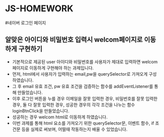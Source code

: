 # JS-HOMEWORK

#네이버 로그인 페이지 
## 알맞은 아이디와 비밀번호 입력시 welcom페이지로 이동하게 구현하기

- 기본적으로 제공된 user 아이디와 비밀번호를 사용자가 제대로 입력하면 welcom페이지로 이동하게 구현해야 하는 과제입니다.
- 먼저, html에서 사용자가 입력하는 email,pw을 querySelector로 가져오게 구성하였습니다.
- 그 후 email 유효 조건, pw 유효 조건을 검증하는 함수를 addEventListener를 통해 만들었습니다.
- 이후 로그인 버튼을 누를 경우 이메일을 잘못 입력한 경우, 비밀번호를 잘못 입력한 경우, 둘 다 잘못 입력한 경우, 성공한 경우의 각각 조건을 나누는 함수 loginBtnClick을 만들었습니다.
- 성공하는 경우 welcom html로 이동하게 하였습니다.
- 이번 과제를 통해 html 요소를 가져오기 위한 querySelector문, 이벤트 함수, if 조건문 등을 실제로 써보며, 어떨때 작동하는지 배울 수 있었습니다. 
